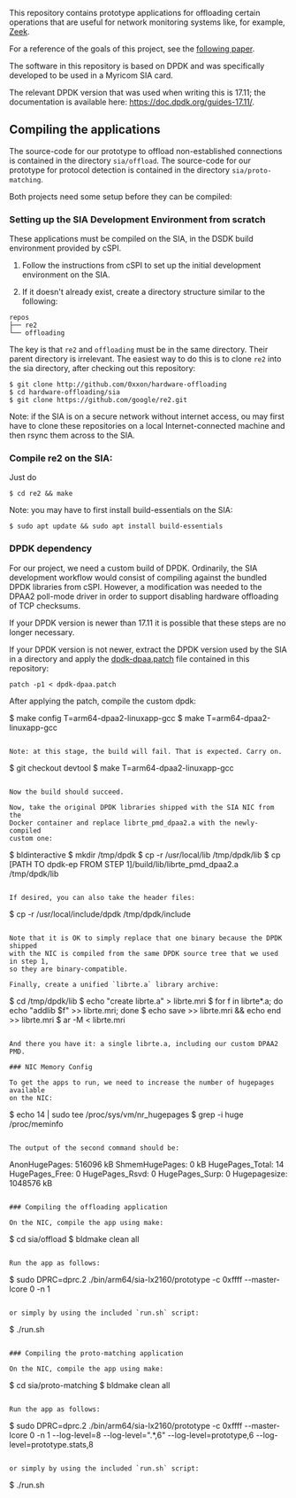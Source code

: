 This repository contains prototype applications for offloading certain operations that are useful for network monitoring systems like, for example, [Zeek](https://zeek.org).

For a reference of the goals of this project, see the [following paper](https://www.icir.org/johanna/papers/sdnfvsec17codesign.pdf).

The software in this repository is based on DPDK and was specifically developed to be used in a Myricom SIA card.

The relevant DPDK version that was used when writing this is 17.11; the documentation is available here: https://doc.dpdk.org/guides-17.11/.

## Compiling the applications

The source-code for our prototype to offload non-established connections is contained in the directory `sia/offload`. The source-code for our prototype for protocol detection is contained in the directory `sia/proto-matching`.

Both projects need some setup before they can be compiled:

### Setting up the SIA Development Environment from scratch

These applications must be compiled on the SIA, in the DSDK build environment provided by cSPI.

1. Follow the instructions from cSPI to set up the initial development
   environment on the SIA.

2. If it doesn't already exist, create a directory structure similar to the following:

```
repos
├── re2
└── offloading
```

The key is that `re2` and `offloading` must be in the same directory. Their parent directory is irrelevant. The easiest way to do this is to clone `re2` into the sia directory, after checking out this repository:

```
$ git clone http://github.com/0xxon/hardware-offloading
$ cd hardware-offloading/sia
$ git clone https://github.com/google/re2.git
```

Note: if the SIA is on a secure network without internet access, ou may first have to clone these
repositories on a local Internet-connected machine and then rsync them across to the SIA.

### Compile re2 on the SIA:

Just do 


```
$ cd re2 && make
```

Note: you may have to first install build-essentials on the SIA:

```
$ sudo apt update && sudo apt install build-essentials
```

### DPDK dependency

For our project, we need a custom build of DPDK. Ordinarily, the SIA development
workflow would consist of compiling against the bundled DPDK libraries from
cSPI. However, a modification was needed to the DPAA2 poll-mode driver in order
to support disabling hardware offloading of TCP checksums.

If your DPDK version is newer than 17.11 it is possible that these steps are no longer necessary.

If your DPDK version is not newer, extract the DPDK version used by the SIA in a directory and apply the [dpdk-dpaa.patch](dpdk-dpaa.patch) file contained in this repository:

```
patch -p1 < dpdk-dpaa.patch
```

After applying the patch, compile the custom dpdk:

$ make config T=arm64-dpaa2-linuxapp-gcc
$ make T=arm64-dpaa2-linuxapp-gcc
```

Note: at this stage, the build will fail. That is expected. Carry on.

```
$ git checkout devtool
$ make T=arm64-dpaa2-linuxapp-gcc
```

Now the build should succeed.

Now, take the original DPDK libraries shipped with the SIA NIC from the
Docker container and replace librte_pmd_dpaa2.a with the newly-compiled
custom one:

```
$ bldinteractive
$ mkdir /tmp/dpdk
$ cp -r /usr/local/lib /tmp/dpdk/lib
$ cp [PATH TO dpdk-ep FROM STEP 1]/build/lib/librte_pmd_dpaa2.a /tmp/dpdk/lib
```

If desired, you can also take the header files:

```
$ cp -r /usr/local/include/dpdk /tmp/dpdk/include
```

Note that it is OK to simply replace that one binary because the DPDK shipped
with the NIC is compiled from the same DPDK source tree that we used in step 1,
so they are binary-compatible.

Finally, create a unified `librte.a` library archive:

```
$ cd /tmp/dpdk/lib
$ echo "create librte.a" > librte.mri
$ for f in librte*.a; do echo "addlib $f" >> librte.mri; done
$ echo save >> librte.mri && echo end >> librte.mri
$ ar -M < librte.mri
```

And there you have it: a single librte.a, including our custom DPAA2 PMD.

### NIC Memory Config

To get the apps to run, we need to increase the number of hugepages available
on the NIC:

```
$ echo 14 | sudo tee /proc/sys/vm/nr_hugepages
$ grep -i huge /proc/meminfo
```

The output of the second command should be:

```
AnonHugePages:    516096 kB
ShmemHugePages:        0 kB
HugePages_Total:      14
HugePages_Free:        0
HugePages_Rsvd:        0
HugePages_Surp:        0
Hugepagesize:    1048576 kB
```

### Compiling the offloading application

On the NIC, compile the app using make:

```
$ cd sia/offload
$ bldmake clean all
```

Run the app as follows:

```
$ sudo DPRC=dprc.2 ./bin/arm64/sia-lx2160/prototype -c 0xffff --master-lcore 0 -n 1
```

or simply by using the included `run.sh` script:

```
$ ./run.sh
```

### Compiling the proto-matching application

On the NIC, compile the app using make:

```
$ cd sia/proto-matching
$ bldmake clean all
```

Run the app as follows:

```
$ sudo DPRC=dprc.2 ./bin/arm64/sia-lx2160/prototype -c 0xffff --master-lcore 0 -n 1 --log-level=8 --log-level=".*,6" --log-level=prototype,6 --log-level=prototype.stats,8
```

or simply by using the included `run.sh` script:

```
$ ./run.sh
```
